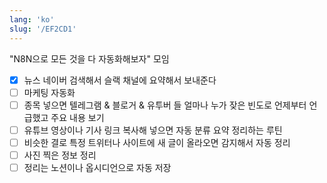 ```yaml
---
lang: 'ko'
slug: '/EF2CD1'
---
```


"N8N으로 모든 것을 다 자동화해보자" 모임

- [x] 뉴스 네이버 검색해서 슬랙 채널에 요약해서 보내준다
- [ ] 마케팅 자동화
- [ ] 종목 넣으면 텔레그램 & 블로거 & 유투버 들 얼마나 누가 잦은 빈도로 언제부터 언급했고 주요 내용 보기
- [ ] 유튜브 영상이나 기사 링크 복사해 넣으면 자동 분류 요약 정리하는 루틴 
- [ ] 비슷한 결로 특정 트위터나 사이트에 새 글이 올라오면 감지해서 자동 정리
- [ ] 사진 찍은 정보 정리
- [ ] 정리는 노션이나 옵시디언으로 자동 저장